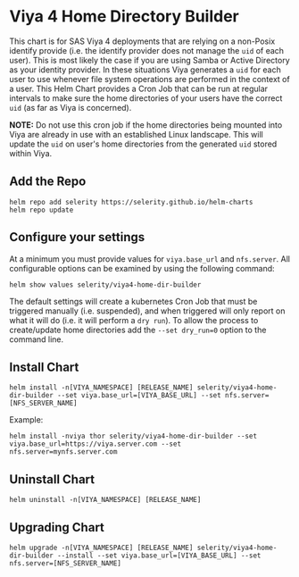 # Viya 4 Home Directory Builder

This chart is for SAS Viya 4 deployments that are relying on a non-Posix identify provide (i.e. the identify provider does not manage the `uid` of each user).  This is most likely the case if you are using Samba or Active Directory as your identity provider.  In these situations Viya generates a `uid` for each user to use whenever file system operations are performed in the context of a user. This Helm Chart provides a Cron Job that can be run at regular intervals to make sure the home directories of your users have the correct `uid` (as far as Viya is concerned).

**NOTE:** Do not use this cron job if the home directories being mounted into Viya are already in use with an established Linux landscape.  This will update the `uid` on user's home directories from the generated `uid` stored within Viya.

## Add the Repo

```
helm repo add selerity https://selerity.github.io/helm-charts
helm repo update
```

## Configure your settings

At a minimum you must provide values for `viya.base_url` and `nfs.server`.  All configurable options can be examined by using the following command:

```
helm show values selerity/viya4-home-dir-builder
```

The default settings will create a kubernetes Cron Job that must be triggered manually (i.e. suspended), and when triggered will only report on what it will do (i.e. it will perform a `dry run`).  To allow the process to create/update home directories add the `--set dry_run=0` option to the command line.

## Install Chart

```
helm install -n[VIYA_NAMESPACE] [RELEASE_NAME] selerity/viya4-home-dir-builder --set viya.base_url=[VIYA_BASE_URL] --set nfs.server=[NFS_SERVER_NAME]
```

Example:

```
helm install -nviya thor selerity/viya4-home-dir-builder --set viya.base_url=https://viya.server.com --set nfs.server=mynfs.server.com
```

## Uninstall Chart

```
helm uninstall -n[VIYA_NAMESPACE] [RELEASE_NAME]
```

## Upgrading Chart

```
helm upgrade -n[VIYA_NAMESPACE] [RELEASE_NAME] selerity/viya4-home-dir-builder --install --set viya.base_url=[VIYA_BASE_URL] --set nfs.server=[NFS_SERVER_NAME]
```
